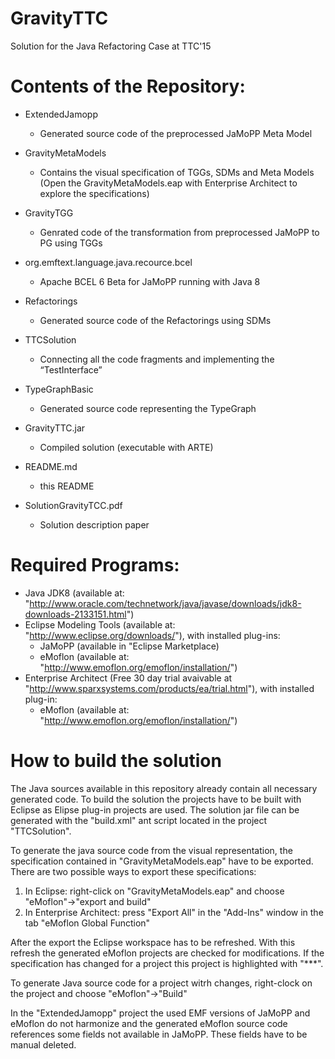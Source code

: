 # GravityTTC
Solution for the Java Refactoring Case at TTC'15

# Contents of the Repository:
  
  - ExtendedJamopp      
      - Generated source code of the preprocessed JaMoPP Meta Model
  
  - GravityMetaModels
      - Contains the visual specification of TGGs, SDMs and Meta Models
        (Open the GravityMetaModels.eap with Enterprise Architect to explore the specifications)
  
  - GravityTGG
      - Genrated code of the transformation from preprocessed JaMoPP to PG using TGGs
  
  - org.emftext.language.java.recource.bcel
      - Apache BCEL 6 Beta for JaMoPP running with Java 8
      
  - Refactorings
      - Generated source code of the Refactorings using SDMs
      
  - TTCSolution
      - Connecting all the code fragments and implementing the “TestInterface”
      
  - TypeGraphBasic
      - Generated source code representing the TypeGraph
      
  - GravityTTC.jar
      - Compiled solution (executable with ARTE)
      
  - README.md
      - this README
      
  - SolutionGravityTCC.pdf
      - Solution description paper
      
      
# Required Programs:

  - Java JDK8 (available at: "http://www.oracle.com/technetwork/java/javase/downloads/jdk8-downloads-2133151.html")
  - Eclipse Modeling Tools (available at: "http://www.eclipse.org/downloads/"), with installed plug-ins: 
      - JaMoPP (available in "Eclipse Marketplace)
      - eMoflon (available at: "http://www.emoflon.org/emoflon/installation/")
  - Enterprise Architect (Free 30 day trial avaivable at "http://www.sparxsystems.com/products/ea/trial.html"), with installed plug-in:
      - eMoflon (available at: "http://www.emoflon.org/emoflon/installation/")

# How to build the solution

The Java sources available in this repository already contain all necessary generated code. To build the solution the projects have to be built with Eclipse as Elipse plug-in projects are used. The solution jar file can be generated with the "build.xml" ant script located in the project "TTCSolution".

To generate the java source code from the visual representation, the specification contained in "GravityMetaModels.eap" have to be exported. There are two possible ways to export these specifications:

  1. In Eclipse: right-click on "GravityMetaModels.eap" and choose "eMoflon"->"export and build"
  2. In Enterprise Architect: press "Export All" in the "Add-Ins" window in the tab "eMoflon Global Function"
  
After the export the Eclipse workspace has to be refreshed. With this refresh the generated eMoflon projects are checked for modifications. If the specification has changed for a project this project is highlighted with "***".

To generate Java source code for a project witrh changes, right-clock on the project and choose "eMoflon"->"Build"

In the "ExtendedJamopp" project the used EMF versions of JaMoPP and eMoflon do not harmonize and the generated eMoflon source code references some fields not available in JaMoPP. These fields have to be manual deleted.
